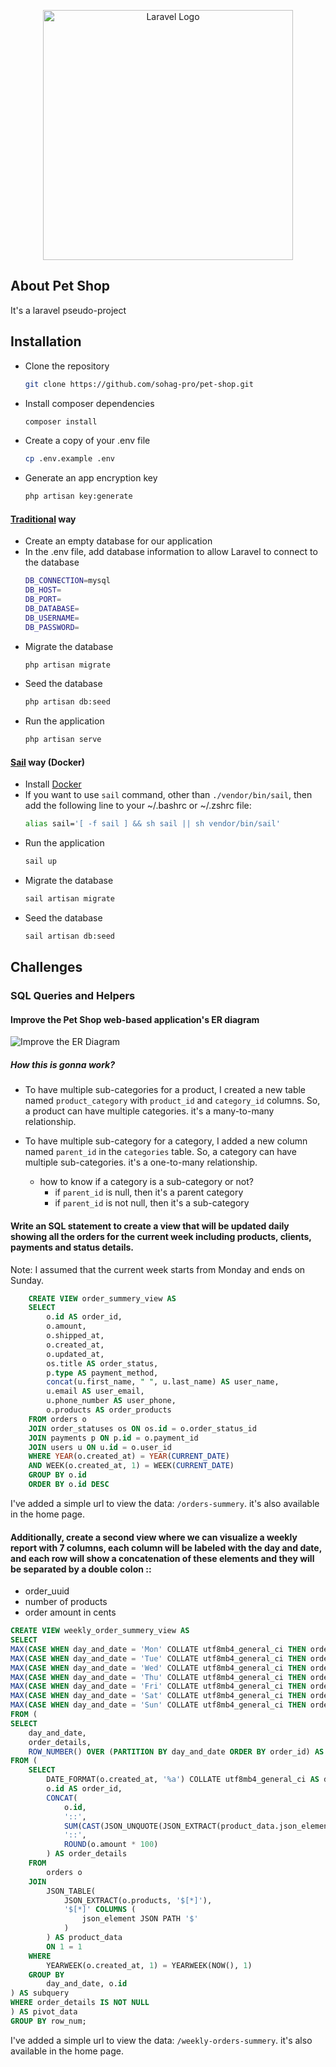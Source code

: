 <p align="center"><a href="https://laravel.com" target="_blank"><img src="https://raw.githubusercontent.com/laravel/art/master/logo-lockup/5%20SVG/2%20CMYK/1%20Full%20Color/laravel-logolockup-cmyk-red.svg" width="400" alt="Laravel Logo"></a></p>

## About Pet Shop

It's a laravel pseudo-project

## Installation

- Clone the repository
    ```bash
    git clone https://github.com/sohag-pro/pet-shop.git
    ```
- Install composer dependencies
    ```bash
    composer install
    ```
- Create a copy of your .env file
    ```bash
    cp .env.example .env
    ```
- Generate an app encryption key
    ```bash
    php artisan key:generate
    ```

#### [Traditional](https://laravel.com/docs/10.x#your-first-laravel-project) way
- Create an empty database for our application
- In the .env file, add database information to allow Laravel to connect to the database
    ```bash
    DB_CONNECTION=mysql
    DB_HOST=
    DB_PORT=
    DB_DATABASE=
    DB_USERNAME=
    DB_PASSWORD=
    ```
- Migrate the database
    ```bash
    php artisan migrate
    ```
- Seed the database
    ```bash
    php artisan db:seed
    ```
- Run the application
    ```bash
    php artisan serve
   ```
#### [Sail](https://laravel.com/docs/10.x/sail) way (Docker)
- Install [Docker](https://docs.docker.com/get-docker/)
- If you want to use `sail` command, other than `./vendor/bin/sail`, then add the following line to your ~/.bashrc or ~/.zshrc file:
    ```bash
    alias sail='[ -f sail ] && sh sail || sh vendor/bin/sail'
    ```
- Run the application
    ```bash
    sail up
    ```
- Migrate the database
    ```bash
    sail artisan migrate
    ```
- Seed the database
    ```bash
    sail artisan db:seed
    ```

## Challenges
### SQL Queries and Helpers

#### Improve the Pet Shop web-based application's ER diagram
![Improve the ER Diagram](https://raw.githubusercontent.com/sohag-pro/pet-shop/main/er_product_feature_update.jpg)
##### How this is gonna work?
- To have multiple sub-categories for a product, I created a new table named `product_category` with `product_id` and `category_id` columns. So, a product can have multiple categories. it's a many-to-many relationship.

- To have multiple sub-category for a category, I added a new column named `parent_id` in the `categories` table. So, a category can have multiple sub-categories. it's a one-to-many relationship.    
    -  how to know if a category is a sub-category or not? 
        - if `parent_id` is null, then it's a parent category
        - if `parent_id` is not null, then it's a sub-category


#### Write an SQL statement to create a view that will be updated daily showing all the orders for the current week including products, clients, payments and status details.

Note: I assumed that the current week starts from Monday and ends on Sunday.

```sql
    CREATE VIEW order_summery_view AS
    SELECT
        o.id AS order_id,
        o.amount,
        o.shipped_at,
        o.created_at,
        o.updated_at,
        os.title AS order_status,
        p.type AS payment_method,
        concat(u.first_name, " ", u.last_name) AS user_name,
        u.email AS user_email,
        u.phone_number AS user_phone,
        o.products AS order_products 
    FROM orders o
    JOIN order_statuses os ON os.id = o.order_status_id
    JOIN payments p ON p.id = o.payment_id
    JOIN users u ON u.id = o.user_id
    WHERE YEAR(o.created_at) = YEAR(CURRENT_DATE)
    AND WEEK(o.created_at, 1) = WEEK(CURRENT_DATE)
    GROUP BY o.id
    ORDER BY o.id DESC
```

I've added a simple url to view the data: `/orders-summery`. it's also available in the home page.

#### Additionally, create a second view where we can visualize a weekly report with 7 columns, each column will be labeled with the day and date, and each row will show a concatenation of these elements and they will be separated by a double colon ::
- order_uuid
- number of products
- order amount in cents

```sql
CREATE VIEW weekly_order_summery_view AS
SELECT
MAX(CASE WHEN day_and_date = 'Mon' COLLATE utf8mb4_general_ci THEN order_details END) AS Monday,
MAX(CASE WHEN day_and_date = 'Tue' COLLATE utf8mb4_general_ci THEN order_details END) AS Tuesday,
MAX(CASE WHEN day_and_date = 'Wed' COLLATE utf8mb4_general_ci THEN order_details END) AS Wednesday,
MAX(CASE WHEN day_and_date = 'Thu' COLLATE utf8mb4_general_ci THEN order_details END) AS Thursday,
MAX(CASE WHEN day_and_date = 'Fri' COLLATE utf8mb4_general_ci THEN order_details END) AS Friday,
MAX(CASE WHEN day_and_date = 'Sat' COLLATE utf8mb4_general_ci THEN order_details END) AS Saturday,
MAX(CASE WHEN day_and_date = 'Sun' COLLATE utf8mb4_general_ci THEN order_details END) AS Sunday
FROM (
SELECT
    day_and_date,
    order_details,
    ROW_NUMBER() OVER (PARTITION BY day_and_date ORDER BY order_id) AS row_num
FROM (
    SELECT
        DATE_FORMAT(o.created_at, '%a') COLLATE utf8mb4_general_ci AS day_and_date,
        o.id AS order_id,
        CONCAT(
            o.id, 
            '::', 
            SUM(CAST(JSON_UNQUOTE(JSON_EXTRACT(product_data.json_element, '$.quantity')) AS UNSIGNED)), 
            '::', 
            ROUND(o.amount * 100)
        ) AS order_details
    FROM
        orders o
    JOIN
        JSON_TABLE(
            JSON_EXTRACT(o.products, '$[*]'),
            '$[*]' COLUMNS (
                json_element JSON PATH '$'
            )
        ) AS product_data
        ON 1 = 1
    WHERE
        YEARWEEK(o.created_at, 1) = YEARWEEK(NOW(), 1)
    GROUP BY
        day_and_date, o.id
) AS subquery
WHERE order_details IS NOT NULL
) AS pivot_data
GROUP BY row_num;
```
I've added a simple url to view the data: `/weekly-orders-summery`. it's also available in the home page.
